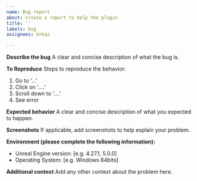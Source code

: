 ```yaml
---
name: Bug report
about: Create a report to help the plugin
title: ''
labels: bug
assignees: Urkaz

---
```


**Describe the bug**
A clear and concise description of what the bug is.

**To Reproduce**
Steps to reproduce the behavior:
1. Go to '...'
2. Click on '....'
3. Scroll down to '....'
4. See error

**Expected behavior**
A clear and concise description of what you expected to happen.

**Screenshots**
If applicable, add screenshots to help explain your problem.

**Environment (please complete the following information):**
 - Unreal Engine version: [e.g. 4.27.1, 5.0.0]
 - Operating System: [e.g. Windows 64bits]

**Additional context**
Add any other context about the problem here.
